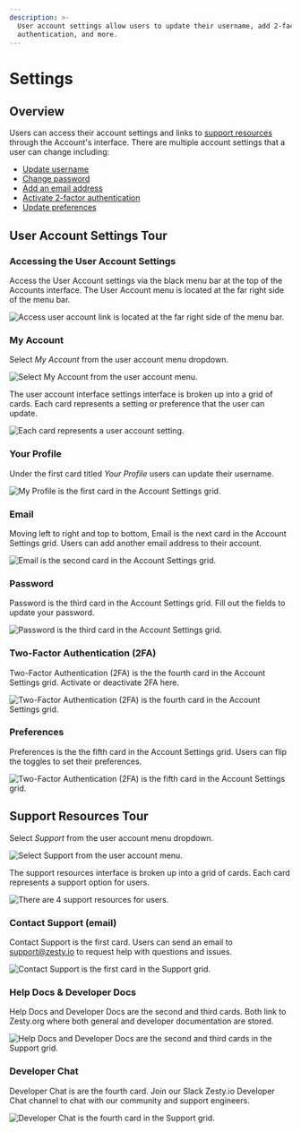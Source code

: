 ```yaml
---
description: >-
  User account settings allow users to update their username, add 2-factor
  authentication, and more.
---
```


# Settings

## Overview

Users can access their account settings and links to [support resources](https://zesty.org/services/accounts-ui/user-account-settings#support-resources-tour) through the Account's interface. There are multiple account settings that a user can change including:

* [Update username](https://zesty.org/services/accounts-ui/user-account-settings#your-profile)
* [Change password](https://zesty.org/services/accounts-ui/user-account-settings#password)
* [Add an email address](https://zesty.org/services/accounts-ui/user-account-settings#email)
* [Activate 2-factor authentication](https://zesty.org/services/accounts-ui/user-account-settings#two-factor-authentication-2-fa)
* [Update preferences](https://zesty.org/services/accounts-ui/user-account-settings#preferences)

## User Account Settings Tour

### Accessing the User Account Settings

Access the User Account settings via the black menu bar at the top of the Accounts interface. The User Account menu is located at the far right side of the menu bar.

![Access user account link is located at the far right side of the menu bar.](../../.gitbook/assets/user-account-settings-access.png)

### My Account

Select _My Account_ from the user account menu dropdown.

![Select My Account from the user account menu.](../../.gitbook/assets/account-settings-dropdown-my-account.png)

The user account interface settings interface is broken up into a grid of cards. Each card represents a setting or preference that the user can update.

![Each card represents a user account setting.](../../.gitbook/assets/my-account-settings.png)

### Your Profile

Under the first card titled _Your Profile_ users can update their username.

![My Profile is the first card in the Account Settings grid.](../../.gitbook/assets/my-account-your-profile.png)

### Email

Moving left to right and top to bottom, Email is the next card in the Account Settings grid. Users can add another email address to their account.

![Email is the second card in the Account Settings grid.](../../.gitbook/assets/my-account-email.png)

### Password

Password is the third card in the Account Settings grid. Fill out the fields to update your password.

![Password is the third card in the Account Settings grid.](../../.gitbook/assets/my-account-password.png)

### Two-Factor Authentication \(2FA\)

Two-Factor Authentication \(2FA\) is the the fourth card in the Account Settings grid. Activate or deactivate 2FA here.

![Two-Factor Authentication \(2FA\) is the fourth card in the Account Settings grid.](../../.gitbook/assets/my-account-2fa.png)

### Preferences

Preferences is the the fifth card in the Account Settings grid. Users can flip the toggles to set their preferences.

![Two-Factor Authentication \(2FA\) is the fifth card in the Account Settings grid.](../../.gitbook/assets/my-account-preferences.png)

## Support Resources Tour

Select _Support_ from the user account menu dropdown.

![Select Support from the user account menu.](../../.gitbook/assets/account-settings-dropdown-support.png)

The support resources interface is broken up into a grid of cards. Each card represents a support option for users.

![There are 4 support resources for users.](../../.gitbook/assets/account-support-resources.png)

### Contact Support \(email\)

Contact Support is the first card. Users can send an email to support@zesty.io to request help with questions and issues.

![Contact Support is the first card in the Support grid.](../../.gitbook/assets/account-support-resources-contact-support.png)

### Help Docs & Developer Docs

Help Docs and Developer Docs are the second and third cards. Both link to Zesty.org where both general and developer documentation are stored.

![Help Docs and Developer Docs are the second and third cards in the Support grid.](../../.gitbook/assets/account-support-resources-help-dev-docs.png)

### Developer Chat

Developer Chat is are the fourth card. Join our Slack Zesty.io Developer Chat channel to chat with our community and support engineers.

![Developer Chat is the fourth card in the Support grid.](../../.gitbook/assets/account-support-resources-dev-chat.png)

